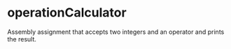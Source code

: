 # operationCalculator
Assembly assignment that accepts two integers and an operator and prints the result.
